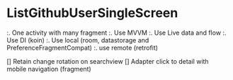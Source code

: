 # ListGithubUserSingleScreen
:. One activity with many fragment
:. Use MVVM
:. Use Live data and flow
:. Use DI (koin)
:. Use local (room, datastorage and PreferenceFragmentCompat)
:. use remote (retrofit)

[] Retain change rotation on searchview
[] Adapter click to detail with mobile navigation (fragment)
